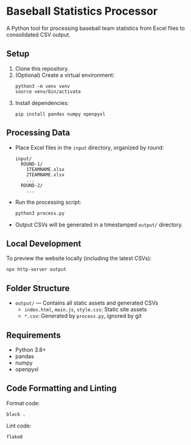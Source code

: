 # Baseball Statistics Processor

A Python tool for processing baseball team statistics from Excel files to consolidated CSV output.

## Setup

1. Clone this repository.
2. (Optional) Create a virtual environment:
   ```
   python3 -m venv venv
   source venv/bin/activate
   ```
3. Install dependencies:
   ```
   pip install pandas numpy openpyxl
   ```

## Processing Data

- Place Excel files in the `input` directory, organized by round:
  ```
  input/
    ROUND-1/
      1TEAMNAME.xlsx
      2TEAMNAME.xlsx
      ...
    ROUND-2/
      ...
  ```
- Run the processing script:
  ```
  python3 process.py
  ```
- Output CSVs will be generated in a timestamped `output/` directory.

## Local Development

To preview the website locally (including the latest CSVs):

```
npx http-server output
```

## Folder Structure

- `output/` — Contains all static assets and generated CSVs
  - `index.html`, `main.js`, `style.css`: Static site assets
  - `*.csv`: Generated by `process.py`, ignored by git

## Requirements

- Python 3.8+
- pandas
- numpy
- openpyxl

## Code Formatting and Linting

Format code:

```
black .
```

Lint code:

```
flake8
```
